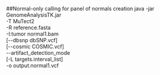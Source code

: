 ##Normal-only calling for panel of normals creation
java
  -jar GenomeAnalysisTK.jar \
  -T MuTect2 \
  -R reference.fasta \
  -I:tumor normal1.bam \
  [--dbsnp dbSNP.vcf] \
  [--cosmic COSMIC.vcf] \
  --artifact_detection_mode \
  [-L targets.interval_list] \
  -o output.normal1.vcf
